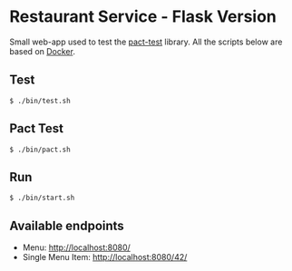 # Restaurant Service - Flask Version
Small web-app used to test the [pact-test](https://github.com/Kalimaha/pact-test) library. All the scripts below are
based on [Docker](https://www.docker.com/).

## Test

```
$ ./bin/test.sh
```

## Pact Test

```
$ ./bin/pact.sh
```

## Run

```
$ ./bin/start.sh
```

## Available endpoints

* Menu: [http://localhost:8080/](http://localhost:8080/)
* Single Menu Item: [http://localhost:8080/42/](http://localhost:8080/42/)
